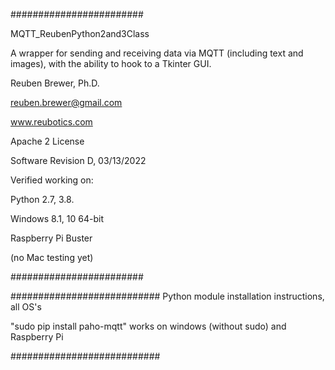 ########################  

MQTT_ReubenPython2and3Class

A wrapper for sending and receiving data via MQTT (including text and images), with the ability to hook to a Tkinter GUI. 

Reuben Brewer, Ph.D.

reuben.brewer@gmail.com

www.reubotics.com

Apache 2 License

Software Revision D, 03/13/2022

Verified working on: 

Python 2.7, 3.8.

Windows 8.1, 10 64-bit

Raspberry Pi Buster 

(no Mac testing yet)

########################  

########################### Python module installation instructions, all OS's

"sudo pip install paho-mqtt" works on windows (without sudo) and Raspberry Pi

###########################

